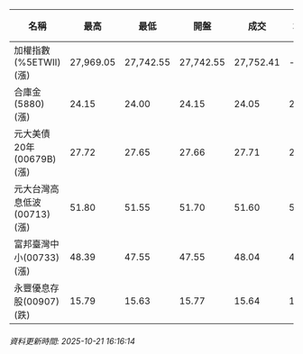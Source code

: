 | 名稱 | 最高 | 最低 | 開盤 | 成交 | 均價 | 成交金額(億) | 昨收 | 漲跌幅 | 漲跌 | 總量 | 昨量 | 振幅 |
| -------- | -------- | -------- | -------- |-------- | -------- | -------- |-------- |-------- |-------- | -------- | -------- |-------- |
|加權指數(%5ETWII) (漲)|27,969.05|27,742.55|27,742.55|27,752.41|-|5,147.71|27,688.63|0.23%|63.78|8,443,273|0|0.82%|
|合庫金(5880) (漲)|24.15|24.00|24.15|24.05|24.05|1.31|24.00|0.21%|0.05|5,460|8,266|0.62%|
|元大美債20年(00679B) (漲)|27.72|27.65|27.66|27.71|27.68|7.90|27.44|0.98%|0.27|28,535|35,632|0.26%|
|元大台灣高息低波(00713) (漲)|51.80|51.55|51.70|51.60|51.69|6.51|51.50|0.19%|0.10|12,590|11,513|0.49%|
|富邦臺灣中小(00733) (漲)|48.39|47.55|47.55|48.04|48.21|0.817|47.52|1.09%|0.52|1,694|882|1.77%|
|永豐優息存股(00907) (跌)|15.79|15.63|15.77|15.64|15.69|0.163|15.67|0.19%|0.03|1,037|849|1.02%|
###### 資料更新時間: 2025-10-21 16:16:14